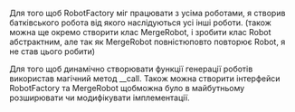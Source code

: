 Для того щоб RobotFactory міг працювати з усіма роботами, я створив батківського робота від якого наслідуються усі інші роботи.
(також можна ще окремо створити клас MergeRobot, і зробити клас Robot абстрактним, але так як MergeRobot повністюповто повторює Robot, я не став цього робити)

Для того щоб динамічно створювати функції генерації роботів використав магічний метод __call. Також можна створити інтерфейси RobotFactory та MergeRobot
щобможна було в майбутньому розширювати чи модифікувати імплементації.
